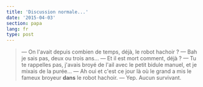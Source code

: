 ```yaml
---
title: 'Discussion normale...'
date: '2015-04-03'
section: papa
lang: fr
type: post
---
```


> — On l'avait depuis combien de temps, déjà, le robot hachoir ?
> — Bah je sais pas, deux ou trois ans...
> — Et il est mort comment, déjà ?
> — Tu te rappelles pas, j'avais broyé de l'ail avec le petit bidule manuel, et je mixais de la purée...
> — Ah oui et c'est ce jour là où le grand a mis le fameux broyeur **dans** le robot hachoir.
> — Yep. Aucun survivant.

